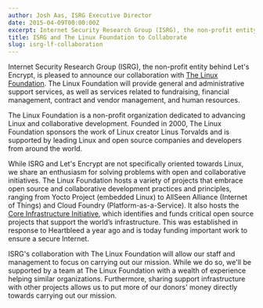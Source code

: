 ```yaml
---
author: Josh Aas, ISRG Executive Director
date: 2015-04-09T00:00:00Z
excerpt: Internet Security Research Group (ISRG), the non-profit entity behind Let's Encrypt, is pleased to announce our collaboration with The Linux Foundation.
title: ISRG and The Linux Foundation to Collaborate
slug: isrg-lf-collaboration
---
```


Internet Security Research Group (ISRG), the non-profit entity behind Let's Encrypt, is pleased to announce our collaboration with [The Linux Foundation](https://www.linuxfoundation.org/). The Linux Foundation will provide general and administrative support services, as well as services related to fundraising, financial management, contract and vendor management, and human resources.

The Linux Foundation is a non-profit organization dedicated to advancing Linux and collaborative development. Founded in 2000, The Linux Foundation sponsors the work of Linux creator Linus Torvalds and is supported by leading Linux and open source companies and developers from around the world.

While ISRG and Let's Encrypt are not specifically oriented towards Linux, we share an enthusiasm for solving problems with open and collaborative initiatives. The Linux Foundation hosts a variety of projects that embrace open source and collaborative development practices and principles, ranging from Yocto Project (embedded Linux) to AllSeen Alliance (Internet of Things) and Cloud Foundry (Platform-as-a-Service). It also hosts the [Core Infrastructure Initiative](https://www.coreinfrastructure.org/), which identifies and funds critical open source projects that support the world’s infrastructure. This was established in response to Heartbleed a year ago and is today funding important work to ensure a secure Internet.

ISRG's collaboration with The Linux Foundation will allow our staff and management to focus on carrying out our mission. While we do so, we'll be supported by a team at The Linux Foundation with a wealth of experience helping similar organizations. Furthermore, sharing support infrastructure with other projects allows us to put more of our donors' money directly towards carrying out our mission.